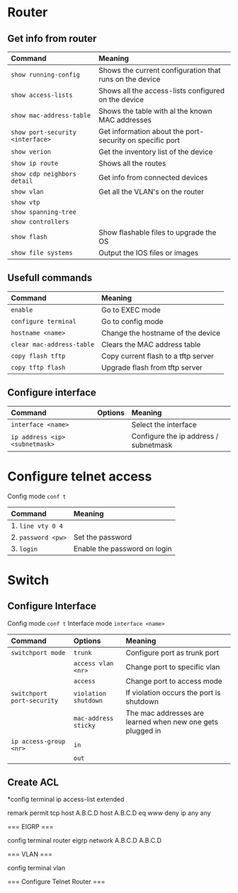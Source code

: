 # Router

## Get info from router

| Command							| Meaning
| :---                  			| :---
| `show running-config`				| Shows the current configuration that runs on the device 
| `show access-lists`				| Shows all the access-lists configured on the device
| `show mac-address-table`			| Shows the table with al the known MAC addresses
| `show port-security <interface>`	| Get information about the port-security on specific port
| `show verion`						| Get the inventory list of the device 
| `show ip route`					| Shows all the routes
| `show cdp neighbors detail`		| Get info from connected devices
| `show vlan`						| Get all the VLAN's on the router
| `show vtp`						|
| `show spanning-tree`				|
| `show controllers`				|
| `show flash`						| Show flashable files to upgrade the OS 
| `show file systems`				| Output the IOS files or images

## Usefull commands

| Command							| Meaning
| :---                  			| :---
| `enable`							| Go to EXEC mode
| `configure terminal`				| Go to config mode
| `hostname <name>`					| Change the hostname of the device
| `clear mac-address-table`			| Clears the MAC address table
| `copy flash tftp`					| Copy current flash to a tftp server
| `copy tftp flash`					| Upgrade flash from tftp server

## Configure interface 

| Command							| Options				| Meaning
| :---                  			| :---					| :---
| `interface <name>`				|						| Select the interface
| `ip address <ip> <subnetmask>`	|						| Configure the ip address / subnetmask

# Configure telnet access

Config mode `conf t`

| Command				| Meaning
| :---              	| :---
| 1. `line vty 0 4`		|
| 2. `password <pw>`	| Set the password
| 3. `login`			| Enable the password on login

# Switch

## Configure Interface

Config mode `conf t`
Interface mode `interface <name>`

| Command							| Options				| Meaning
| :---                  			| :---					| :---
| `switchport mode`					| `trunk`				| Configure port as trunk port
| 									| `access vlan <nr>`	| Change port to specific vlan
|									| `access`				| Change port to access mode
| `switchport port-security`		| `violation shutdown`	| If violation occurs the port is shutdown
|									| `mac-address sticky`	| The mac addresses are learned when new one gets plugged in
| `ip access-group <nr>`			| `in`					|
|									| `out`					|



## Create ACL

*config terminal
ip access-list extended <naam>

remark <commentaar>
permit tcp host A.B.C.D host A.B.C.D eq www
deny ip any any

=== EIGRP ===

config terminal
router eigrp <nr>
network A.B.C.D A.B.C.D

=== VLAN ===

config terminal
vlan <nr>

=== Configure Telnet Router ===


